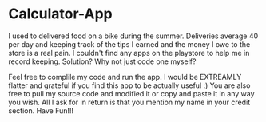 # Calculator-App
I used to delivered food on a bike during the summer. 
Deliveries average 40 per day and keeping track of the tips I earned and the money I owe to the store is a real pain. 
I couldn't find any apps on the playstore to help me in record keeping. Solution? Why not just code one myself?


Feel free to complile my code and run the app. I would be EXTREAMLY flatter and grateful if you find this app to be actually useful :)
You are also free to pull my source code and modified it or copy and paste it in any way you wish. All I ask for in return is that you 
mention my name in your credit section. Have Fun!!!
